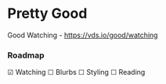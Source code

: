 # Pretty Good

Good Watching - https://vds.io/good/watching

### Roadmap
☑ Watching
☐ Blurbs
☐ Styling
☐ Reading


